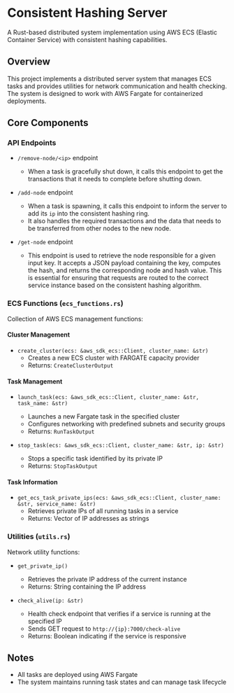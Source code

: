 # Consistent Hashing Server

A Rust-based distributed system implementation using AWS ECS (Elastic Container Service) with consistent hashing capabilities.

## Overview

This project implements a distributed server system that manages ECS tasks and provides utilities for network communication and health checking. The system is designed to work with AWS Fargate for containerized deployments.

## Core Components

### API Endpoints

- `/remove-node/<ip>` endpoint
    - When a task is gracefully shut down, it calls this endpoint to get the transactions that it needs to complete before shutting down.

- `/add-node` endpoint
    - When a task is spawning, it calls this endpoint to inform the server to add its `ip` into the consistent hashing ring.
    - It also handles the required transactions and the data that needs to be transferred from other nodes to the new node.

- `/get-node` endpoint
    - This endpoint is used to retrieve the node responsible for a given input key. It accepts a JSON payload containing the key, computes the hash, and returns the corresponding node and hash value. This is essential for ensuring that requests are routed to the correct service instance based on the consistent hashing algorithm.


### ECS Functions (`ecs_functions.rs`)

Collection of AWS ECS management functions:

#### Cluster Management
- `create_cluster(ecs: &aws_sdk_ecs::Client, cluster_name: &str)`
  - Creates a new ECS cluster with FARGATE capacity provider
  - Returns: `CreateClusterOutput`

#### Task Management
- `launch_task(ecs: &aws_sdk_ecs::Client, cluster_name: &str, task_name: &str)`
  - Launches a new Fargate task in the specified cluster
  - Configures networking with predefined subnets and security groups
  - Returns: `RunTaskOutput`

- `stop_task(ecs: &aws_sdk_ecs::Client, cluster_name: &str, ip: &str)`
  - Stops a specific task identified by its private IP
  - Returns: `StopTaskOutput`

#### Task Information
- `get_ecs_task_private_ips(ecs: &aws_sdk_ecs::Client, cluster_name: &str, service_name: &str)`
  - Retrieves private IPs of all running tasks in a service
  - Returns: Vector of IP addresses as strings

### Utilities (`utils.rs`)

Network utility functions:

- `get_private_ip()`
  - Retrieves the private IP address of the current instance
  - Returns: String containing the IP address

- `check_alive(ip: &str)`
  - Health check endpoint that verifies if a service is running at the specified IP
  - Sends GET request to `http://{ip}:7000/check-alive`
  - Returns: Boolean indicating if the service is responsive


## Notes

- All tasks are deployed using AWS Fargate
- The system maintains running task states and can manage task lifecycle